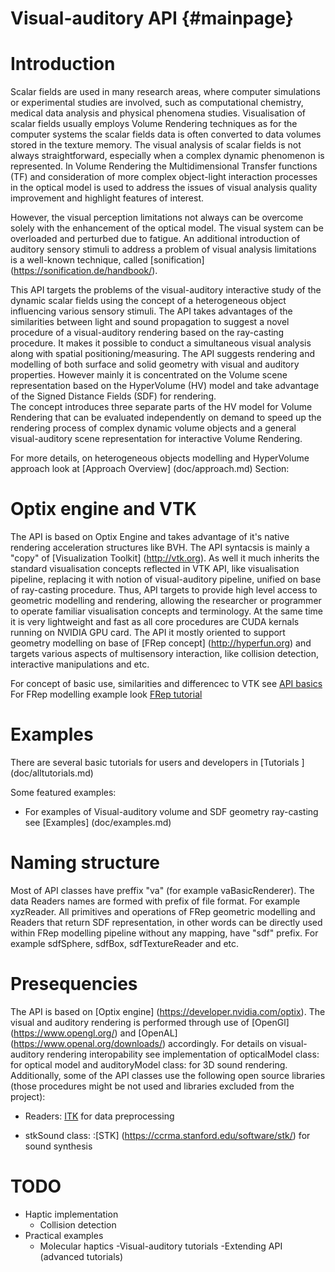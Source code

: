 Visual-auditory API {#mainpage}
=================

Introduction
============

Scalar fields are used in many research areas, where computer simulations or experimental 
studies are involved, such as computational chemistry, medical data analysis and physical phenomena studies. 
Visualisation of scalar fields usually employs Volume Rendering techniques as for the computer systems the
 scalar fields data is often converted to data volumes stored in the texture memory.  The visual analysis 
 of scalar fields is not always straightforward, especially when a complex dynamic phenomenon is represented. 
 In Volume Rendering the Multidimensional Transfer functions (TF) and consideration of more complex 
 object-light interaction processes in the optical model is used to address the issues 
 of visual analysis quality improvement and highlight features of interest.  

However, the visual perception limitations not always can be overcome solely with the enhancement of the optical model.
 The visual system can be overloaded and perturbed due to fatigue. An additional introduction of auditory sensory stimuli 
 to address a problem of visual analysis limitations is a well-known technique, called [sonification] (https://sonification.de/handbook/).  
 
This API targets the problems of the visual-auditory interactive study of the dynamic scalar fields using the concept of a heterogeneous object influencing various sensory stimuli. 
The API takes advantages of the similarities between light and sound propagation to suggest a novel procedure of a visual-auditory rendering based on the ray-casting procedure. It makes it possible to conduct a simultaneous visual analysis along with spatial positioning/measuring. 
The API suggests rendering and modelling of both surface and solid geometry with visual and auditory properties. However mainly it is concentrated 
on the Volume scene representation based on the HyperVolume (HV) model and take advantage of the Signed Distance Fields (SDF) for rendering.   
The concept introduces three separate parts of the HV model for Volume Rendering that can be evaluated independently on demand to speed up the rendering process of complex dynamic volume objects 
and a general visual-auditory scene representation for interactive Volume Rendering.


For more details, on heterogeneous objects modelling and HyperVolume approach look at [Approach Overview] (doc/approach.md) Section:

Optix engine and VTK
=====================

The API is based on Optix Engine and takes advantage of it's native rendering acceleration structures like BVH. The API syntacsis is mainly a "copy" of [Visualization Toolkit] (http://vtk.org). As well it much inherits the standard visualisation concepts
reflected in VTK API, like visualisation pipeline, replacing it with notion of visual-auditory pipeline, unified on base of ray-casting procedure. Thus, API targets to provide high level access to geometric modelling and rendering,
allowing the researcher or programmer to operate familiar visualisation concepts and terminology. At the same time it is very lightweight and fast as all core procedures are CUDA kernals running on NVIDIA GPU card. 
The API it mostly oriented to support geometry modelling on base of [FRep concept] (http://hyperfun.org) and targets various aspects of multisensory interaction, like collision detection, interactive manipulations and etc.

For concept of basic use, similarities and differencec to VTK see  [API basics](doc/vtkstyle.md)
For FRep modelling example look [FRep tutorial](doc/freptutorial.md)

Examples
===========
There are several basic tutorials for users and developers in [Tutorials ] (doc/alltutorials.md)

Some featured examples:
 - For examples of Visual-auditory volume and SDF geometry ray-casting see [Examples] (doc/examples.md)

Naming structure
================

Most of API classes have preffix "va" (for example vaBasicRenderer). The data Readers names are formed with prefix of file format. For example xyzReader. All primitives and operations of FRep geometric modelling and Readers that return SDF representation, in other words can be directly used within FRep modelling pipeline without any mapping, have "sdf" prefix.
For example sdfSphere, sdfBox, sdfTextureReader and etc.

Presequencies
=============

The API is based on [Optix engine] (https://developer.nvidia.com/optix). The visual and auditory rendering is performed through use of [OpenGl] (https://www.opengl.org/) 
and [OpenAL] (https://www.openal.org/downloads/) accordingly. For details on visual-auditory rendering interopability see implementation of opticalModel class: for optical model and  auditoryModel class: for 3D sound rendering.
Additionally, some of the API  classes use the following open source libraries (those procedures might be not used and libraries excluded from the project):

 - Readers: [ITK](http://itk.org) for data preprocessing 

 - stkSound class: :[STK] (https://ccrma.stanford.edu/software/stk/) for sound synthesis

TODO
===========
- Haptic implementation
  - Collision detection
- Practical examples
  - Molecular haptics
-Visual-auditory tutorials
-Extending API (advanced tutorials)
